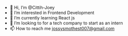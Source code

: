 - 👋 Hi, I’m @Cittih-Joey
- 👀 I’m interested in Frontend Development 
- 🌱 I’m currently learning React js
- 💞️ I’m looking to for a tech company to start as an intern
- 📫 How to reach me jossysmothest007@gmail.com 

<!---
Cittih-Joey/Cittih-Joey is a ✨ special ✨ repository because its `README.md` (this file) appears on your GitHub profile.
You can click the Preview link to take a look at your changes.
--->
